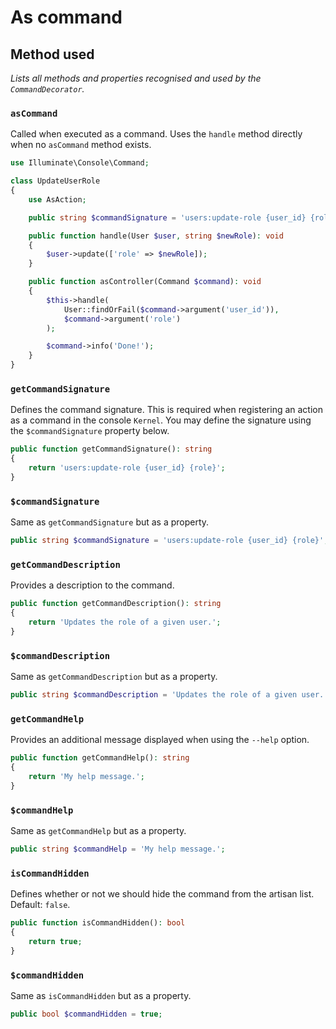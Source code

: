 # As command

## Method used
*Lists all methods and properties recognised and used by the `CommandDecorator`.*

### `asCommand`
Called when executed as a command. Uses the `handle` method directly when no `asCommand` method exists.

```php
use Illuminate\Console\Command;

class UpdateUserRole
{
    use AsAction;

    public string $commandSignature = 'users:update-role {user_id} {role}';

    public function handle(User $user, string $newRole): void
    {
        $user->update(['role' => $newRole]);
    }

    public function asController(Command $command): void
    {
        $this->handle(
            User::findOrFail($command->argument('user_id')),
            $command->argument('role')
        );

        $command->info('Done!');
    }
}
```

### `getCommandSignature`
Defines the command signature. This is required when registering an action as a command in the console `Kernel`. You may define the signature using the `$commandSignature` property below.

```php
public function getCommandSignature(): string
{
    return 'users:update-role {user_id} {role}';
}
```

### `$commandSignature`
Same as `getCommandSignature` but as a property.

```php
public string $commandSignature = 'users:update-role {user_id} {role}';
```

### `getCommandDescription`
Provides a description to the command.

```php
public function getCommandDescription(): string
{
    return 'Updates the role of a given user.';
}
```

### `$commandDescription`
Same as `getCommandDescription` but as a property.

```php
public string $commandDescription = 'Updates the role of a given user.';
```

### `getCommandHelp`
Provides an additional message displayed when using the `--help` option.

```php
public function getCommandHelp(): string
{
    return 'My help message.';
}
```

### `$commandHelp`
Same as `getCommandHelp` but as a property.

```php
public string $commandHelp = 'My help message.';
```

### `isCommandHidden`
Defines whether or not we should hide the command from the artisan list. Default: `false`.

```php
public function isCommandHidden(): bool
{
    return true;
}
```

### `$commandHidden`
Same as `isCommandHidden` but as a property.

```php
public bool $commandHidden = true;
```
